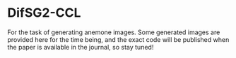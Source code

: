 # DifSG2-CCL
For the task of generating anemone images.
Some generated images are provided here for the time being, and the exact code will be published when the paper is available in the journal, so stay tuned!


